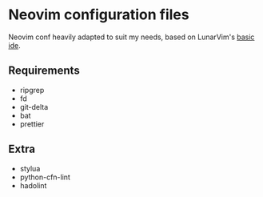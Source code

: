 # Neovim configuration files

Neovim conf heavily adapted to suit my needs, based on LunarVim's [basic ide](https://github.com/LunarVim/nvim-basic-ide).

## Requirements

* ripgrep
* fd
* git-delta
* bat
* prettier

## Extra

* stylua
* python-cfn-lint
* hadolint
